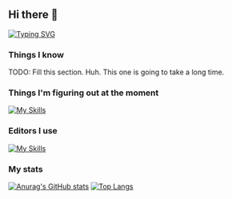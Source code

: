 ## Hi there 👋
[![Typing SVG](https://readme-typing-svg.herokuapp.com?font=Fira+Code&pause=1000&color=24F733&random=false&width=435&lines=Welcome+to+my+profile)](https://git.io/typing-svg)

### Things I know
 TODO: Fill this section. Huh. This one is going to take a long time.

### Things I'm figuring out at the moment
[![My Skills](https://skillicons.dev/icons?i=c,latex,git,cpp,vulkan&perline=4)](https://skillicons.dev)
### Editors I use
[![My Skills](https://skillicons.dev/icons?i=neovim&perline=3)](https://skillicons.dev)
### My stats
[![Anurag's GitHub stats](https://github-readme-stats.vercel.app/api?username=dza205&show_icons=true&theme=dark)](https://github.com/dza205/github-readme-stats) [![Top Langs](https://github-readme-stats.vercel.app/api/top-langs/?username=dza205&theme=dark)](https://github.com/dza205/github-readme-stats)

<!--
**dza205/dza205** is a ✨ _special_ ✨ repository because its `README.md` (this file) appears on your GitHub profile.

Here are some ideas to get you started:

- 🔭 I’m currently working on ...
- 🌱 I’m currently learning ...
- 👯 I’m looking to collaborate on ...
- 🤔 I’m looking for help with ...
- 💬 Ask me about ...
- 📫 How to reach me: ...
- 😄 Pronouns: ...
- ⚡ Fun fact: ...
-->
